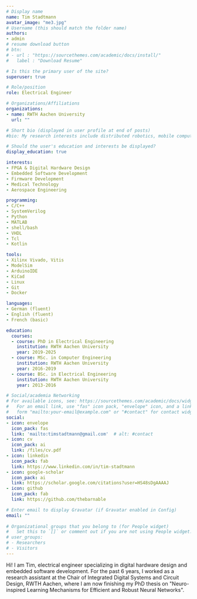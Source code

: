 ```yaml
---
# Display name
name: Tim Stadtmann
avatar_image: "me3.jpg"
# Username (this should match the folder name)
authors:
- admin
# resume download button
# btn:
# - url : "https://sourcethemes.com/academic/docs/install/"
#   label : "Download Resume"

# Is this the primary user of the site?
superuser: true

# Role/position
role: Electrical Engineer

# Organizations/Affiliations
organizations:
- name: RWTH Aachen University
  url: ""

# Short bio (displayed in user profile at end of posts)
#bio: My research interests include distributed robotics, mobile computing and programmable matter.

# Should the user's education and interests be displayed?
display_education: true

interests:
- FPGA & Digital Hardware Design
- Embedded Software Development
- Firmware Development
- Medical Technology
- Aerospace Engineering

programming:
- C/C++
- SystemVerilog
- Python
- MATLAB
- shell/bash
- VHDL
- Tcl
- Kotlin

tools:
- Xilinx Vivado, Vitis
- ModelSim
- ArduinoIDE
- KiCad
- Linux
- Git
- Docker

languages:
- German (fluent)
- English (fluent)
- French (basic)

education:
  courses:
  - course: PhD in Electrical Engineering
    institution: RWTH Aachen University
    year: 2019-2025
  - course: MSc. in Computer Engineering
    institution: RWTH Aachen University
    year: 2016-2019
  - course: BSc. in Electrical Engineering
    institution: RWTH Aachen University
    year: 2013-2016

# Social/academia Networking
# For available icons, see: https://sourcethemes.com/academic/docs/widgets/#icons
#   For an email link, use "fas" icon pack, "envelope" icon, and a link in the
#   form "mailto:your-email@example.com" or "#contact" for contact widget.
social:
- icon: envelope
  icon_pack: fas
  link: 'mailto:timstadtmann@gmail.com'  # alt: #contact
- icon: cv
  icon_pack: ai
  link: /files/cv.pdf  
- icon: linkedin
  icon_pack: fab
  link: https://www.linkedin.com/in/tim-stadtmann
- icon: google-scholar
  icon_pack: ai
  link: https://scholar.google.com/citations?user=HS48sDgAAAAJ
- icon: github
  icon_pack: fab
  link: https://github.com/thebarnable

# Enter email to display Gravatar (if Gravatar enabled in Config)
email: ""
  
# Organizational groups that you belong to (for People widget)
#   Set this to `[]` or comment out if you are not using People widget.  
# user_groups:
# - Researchers
# - Visitors
---
```


Hi!
I am Tim, electrical engineer specializing in digital hardware design and embedded software development.
For the past 6 years, I worked as a research assistant at the Chair of Integrated Digital Systems and Circuit Design, RWTH Aachen, where I am now finishing my PhD thesis on "Neuro-inspired Learning Mechanisms for Efficient and Robust Neural Networks".
